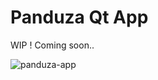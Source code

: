 # Panduza Qt App

WIP ! Coming soon..

![panduza-app](https://user-images.githubusercontent.com/22248912/205697772-f7f1f97d-236d-48d6-83cd-286599ae0b15.png)
